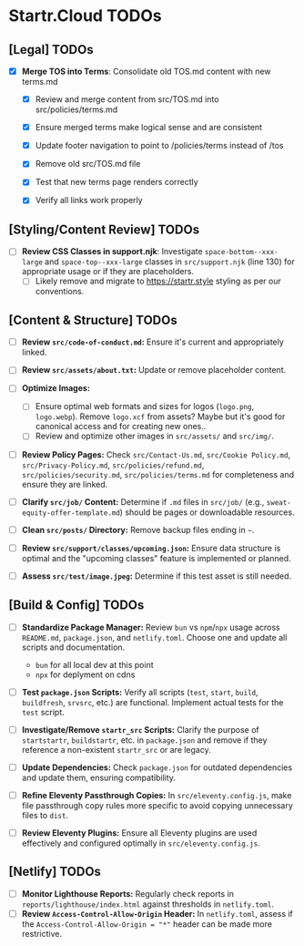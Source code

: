 # Startr.Cloud TODOs

## [Legal] TODOs
- [x] **Merge TOS into Terms**: Consolidate old TOS.md content with new terms.md
  - [x] Review and merge content from src/TOS.md into src/policies/terms.md
  - [x] Ensure merged terms make logical sense and are consistent
  - [x] Update footer navigation to point to /policies/terms instead of /tos
  - [x] Remove old src/TOS.md file
  - [x] Test that new terms page renders correctly
  - [x] Verify all links work properly


## [Styling/Content Review] TODOs
- [ ] **Review CSS Classes in support.njk**: Investigate `space-bottom--xxx-large` and `space-top--xxx-large` classes in `src/support.njk` (line 130) for appropriate usage or if they are placeholders.
    - [ ] Likely remove and migrate to https://startr.style styling as per our conventions. 

## [Content & Structure] TODOs
- [ ] **Review `src/code-of-conduct.md`:** Ensure it's current and appropriately linked.
- [ ] **Review `src/assets/about.txt`:** Update or remove placeholder content.
- [ ] **Optimize Images:**
    - [ ] Ensure optimal web formats and sizes for logos (`logo.png`, `logo.webp`). Remove `logo.xcf` from assets? Maybe but it's good for canonical access and for creating new ones.. 
    - [ ] Review and optimize other images in `src/assets/` and `src/img/`.
- [ ] **Review Policy Pages:** Check `src/Contact-Us.md`, `src/Cookie Policy.md`, `src/Privacy-Policy.md`, `src/policies/refund.md`, `src/policies/security.md`, `src/policies/terms.md` for completeness and ensure they are linked.
- [ ] **Clarify `src/job/` Content:** Determine if `.md` files in `src/job/` (e.g., `sweat-equity-offer-template.md`) should be pages or downloadable resources.
- [ ] **Clean `src/posts/` Directory:** Remove backup files ending in `~`.
- [ ] **Review `src/support/classes/upcoming.json`:** Ensure data structure is optimal and the "upcoming classes" feature is implemented or planned.
- [ ] **Assess `src/test/image.jpeg`:** Determine if this test asset is still needed.


## [Build & Config] TODOs
- [ ] **Standardize Package Manager:** Review `bun` vs `npm`/`npx` usage across `README.md`, `package.json`, and `netlify.toml`. Choose one and update all scripts and documentation.
    - `bun` for all local dev at this point 
    - `npx` for deplyment on cdns
- [ ] **Test `package.json` Scripts:** Verify all scripts (`test`, `start`, `build`, `buildfresh`, `srvsrc`, etc.) are functional. Implement actual tests for the `test` script.
- [ ] **Investigate/Remove `startr_src` Scripts:** Clarify the purpose of `startstartr`, `buildstartr`, etc. in `package.json` and remove if they reference a non-existent `startr_src` or are legacy.
- [ ] **Update Dependencies:** Check `package.json` for outdated dependencies and update them, ensuring compatibility.
- [ ] **Refine Eleventy Passthrough Copies:** In `src/eleventy.config.js`, make file passthrough copy rules more specific to avoid copying unnecessary files to `dist`.
- [ ] **Review Eleventy Plugins:** Ensure all Eleventy plugins are used effectively and configured optimally in `src/eleventy.config.js`.


## [Netlify] TODOs
- [ ] **Monitor Lighthouse Reports:** Regularly check reports in `reports/lighthouse/index.html` against thresholds in `netlify.toml`.
- [ ] **Review `Access-Control-Allow-Origin` Header:** In `netlify.toml`, assess if the `Access-Control-Allow-Origin = "*"` header can be made more restrictive.
